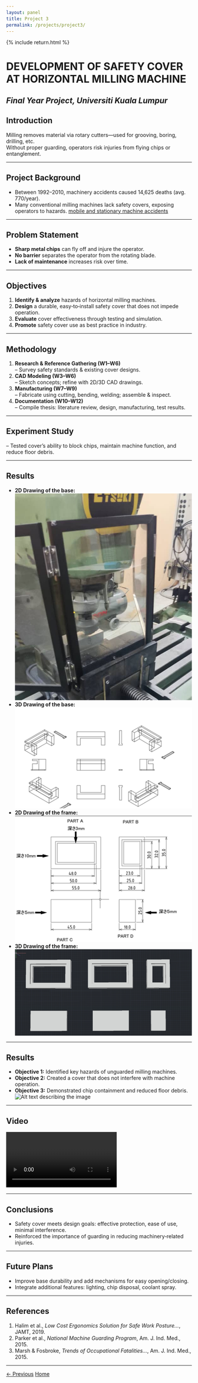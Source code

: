 ```yaml
---
layout: panel
title: Project 3
permalink: /projects/project3/
---
```


{% include return.html %}

# DEVELOPMENT OF SAFETY COVER AT HORIZONTAL MILLING MACHINE  
*Final Year Project, Universiti Kuala Lumpur* 
---

## Introduction  
Milling removes material via rotary cutters—used for grooving, boring, drilling, etc.  
Without proper guarding, operators risk injuries from flying chips or entanglement.

---

## Project Background  
- Between 1992–2010, machinery accidents caused 14,625 deaths (avg. 770/year).  
- Many conventional milling machines lack safety covers, exposing operators to hazards.
[mobile and stationary machine accidents](assets/Picture8.png)


---

## Problem Statement  
- **Sharp metal chips** can fly off and injure the operator.  
- **No barrier** separates the operator from the rotating blade.  
- **Lack of maintenance** increases risk over time.

---

## Objectives  
1. **Identify & analyze** hazards of horizontal milling machines.  
2. **Design** a durable, easy‐to‐install safety cover that does not impede operation.  
3. **Evaluate** cover effectiveness through testing and simulation.  
4. **Promote** safety cover use as best practice in industry.

---

## Methodology  
1. **Research & Reference Gathering (W1–W6)**  
   – Survey safety standards & existing cover designs.  
2. **CAD Modeling (W3–W6)**  
   – Sketch concepts; refine with 2D/3D CAD drawings.  
3. **Manufacturing (W7–W9)**  
   – Fabricate using cutting, bending, welding; assemble & inspect.  
4. **Documentation (W10–W12)**  
   – Compile thesis: literature review, design, manufacturing, test results.

---

## Experiment Study  
– Tested cover’s ability to block chips, maintain machine function, and reduce floor debris.  

---

## Results  
- **2D Drawing of the base:**
   ![Alt text describing the image](assets/Picture1.jpg)
- **3D Drawing of the base:**
   ![Alt text describing the image](assets/Picture3.jpg)
- **2D Drawing of the frame:**
   ![Alt text describing the image](assets/Picture4.jpg)
- **3D Drawing of the frame:** 
  ![Alt text describing the image](assets/Picture5.jpg)
  
---
## Results  
- **Objective 1:** Identified key hazards of unguarded milling machines.  
- **Objective 2:** Created a cover that does not interfere with machine operation.  
- **Objective 3:** Demonstrated chip containment and reduced floor debris.
  ![Alt text describing the image](/assets/path-to-image.jpg)
  
---

## Video
![Alt text describing the image](assets/Media1.mp4)


---

## Conclusions  
- Safety cover meets design goals: effective protection, ease of use, minimal interference.  
- Reinforced the importance of guarding in reducing machinery‐related injuries.

---

## Future Plans  
- Improve base durability and add mechanisms for easy opening/closing.  
- Integrate additional features: lighting, chip disposal, coolant spray.  

---

## References  
1. Halim et al., *Low Cost Ergonomics Solution for Safe Work Posture…*, JAMT, 2019.  
2. Parker et al., *National Machine Guarding Program*, Am. J. Ind. Med., 2015.  
3. Marsh & Fosbroke, *Trends of Occupational Fatalities…*, Am. J. Ind. Med., 2015.

---

<footer class="project-footer">
  <a href="/projects/project2/" class="btn btn-prev">← Previous</a>
  <a href="/"                   class="btn btn-home">Home</a>
</footer>

